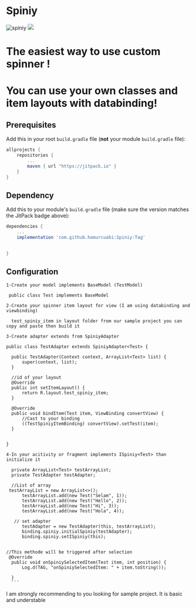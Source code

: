 
# Spiniy 
![spiniy](https://user-images.githubusercontent.com/23655824/94928501-72c0a780-04cc-11eb-8f21-6fbc0922c988.png)
[![](https://jitpack.io/v/hamurcuabi/Spiniy.svg)](https://jitpack.io/#hamurcuabi/Spiniy)
# The easiest way to use custom spinner !
# You can use your own classes and item layouts with databinding!


## Prerequisites

Add this in your root `build.gradle` file (**not** your module `build.gradle` file):

```gradle
allprojects {
	repositories {
		...
		maven { url "https://jitpack.io" }
	}
}
```

## Dependency

Add this to your module's `build.gradle` file (make sure the version matches the JitPack badge above):

```gradle
dependencies {
	...
	implementation 'com.github.hamurcuabi:Spiniy:Tag'
	 

}
```

## Configuration
```
1-Create your model implements BaseModel (TestModel)

 public class Test implements BaseModel
```
```
2-Create your spinner item layout for view (I am using databinding and viewbinding)

  test_spiniy_item in layout folder from our sample project you can copy and paste then build it

  ```
  ```
3-Create adapter extends from SpiniyAdapter

public class TestAdapter extends SpiniyAdapter<Test> {

    public TestAdapter(Context context, ArrayList<Test> list) {
        super(context, list);
    }

    //id of your layout
    @Override
    public int setItemLayout() {
        return R.layout.test_spiniy_item;
    }

    @Override
    public void bindItem(Test item, ViewBinding convertView) {
        //Cast to your binding
        ((TestSpiniyItemBinding) convertView).setTest(item);
    }


}

  ```
  ```
 4-In your acitivity or fragment implements ISpiniy<Test> than initialize it
 
    private ArrayList<Test> testArrayList;
    private TestAdapter testAdapter;
    
    //List of array
   testArrayList = new ArrayList<>();
        testArrayList.add(new Test("Selam", 1));
        testArrayList.add(new Test("Hello", 2));
        testArrayList.add(new Test("Hi", 3));
        testArrayList.add(new Test("Hola", 4));

     // set adapter
        testAdapter = new TestAdapter(this, testArrayList);
        binding.spiniy.initialSpiniy(testAdapter);
        binding.spiniy.setISpiniy(this);

```
  ```

//This methode will be triggered after selection
   @Override
    public void onSpiniySelectedItem(Test item, int position) {
        Log.d(TAG, "onSpiniySelectedItem: " + item.toString());

    }
    ```
  ```
 I am strongly recommending to you looking for sample project. It is basic and understable   
  ```

